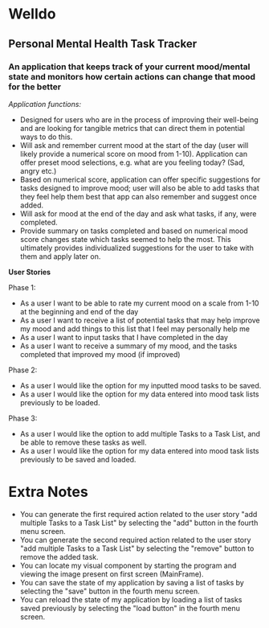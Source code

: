 # **Welldo**
## Personal Mental Health Task Tracker 

### An application that keeps track of your current mood/mental state and monitors how certain actions can change that mood for the better

*Application functions:*
- Designed for users who are in the process of improving their well-being and are looking for tangible metrics that can direct them in potential ways to do this.
- Will ask and remember current mood at the start of the day (user will likely provide a numerical score on mood from 1-10). Application can offer preset mood selections, e.g. what are you feeling today? (Sad, angry etc.)
- Based on numerical score, application can offer specific suggestions for tasks designed to improve mood; user will also be able to add tasks that they feel help them best that app can also remember and suggest once added.
- Will ask for mood at the end of the day and ask what tasks, if any, were completed.
- Provide summary on tasks completed and based on numerical mood score changes state which tasks seemed to help the most. This ultimately provides individualized suggestions for the user to take with them and apply later on. 

**User Stories**

Phase 1:
- As a user I want to be able to rate my current mood on a scale from 1-10 at the beginning and end of the day
- As a user I want to receive a list of potential tasks that may help improve my mood and add things to this list that I feel may personally help me
- As a user I want to input tasks that I have completed in the day
- As a user I want to receive a summary of my mood, and the tasks completed that improved my mood (if improved)

Phase 2: 
- As a user I would like the option for my inputted mood tasks to be saved.
- As a user I would like the option for my data entered into mood task lists previously to be loaded. 

Phase 3:
- As a user I would like the option to add multiple Tasks to a Task List, and be able to remove these tasks as well.
- As a user I would like the option for my data entered into mood task lists previously to be saved and loaded.

# Extra Notes

- You can generate the first required action related to the user story "add multiple Tasks to a Task List" by selecting the "add" button in the fourth menu screen.
- You can generate the second required action related to the user story "add multiple Tasks to a Task List" by selecting the "remove" button to remove the added task.
- You can locate my visual component by starting the program and viewing the image present on first screen (MainFrame). 
- You can save the state of my application by saving a list of tasks by selecting the "save" button in the fourth menu screen.
- You can reload the state of my application by loading a list of tasks saved previously by selecting the "load button" in the fourth menu screen.
